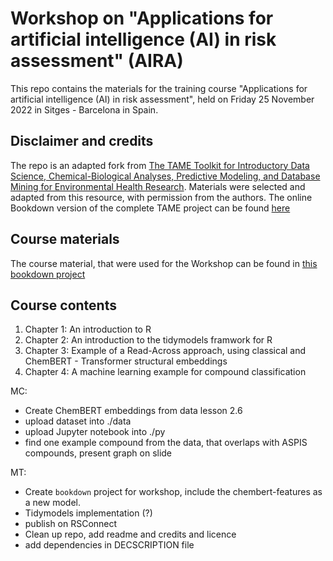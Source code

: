 # Workshop on "Applications for artificial intelligence (AI) in risk assessment" (AIRA)

This repo contains the materials for the training course "Applications for artificial intelligence (AI) in risk assessment", held on Friday 25 November 2022 in Sitges - Barcelona in Spain.

## Disclaimer and credits
The repo is an adapted fork from [The TAME Toolkit for Introductory Data Science, Chemical-Biological Analyses, Predictive Modeling, and Database Mining for Environmental Health Research](https://github.com/UNCSRP/Data-Analysis-Training-Modules). Materials were selected and adapted from this resource, with permission from the authors. The online Bookdown version of the complete TAME project can be found [here](https://uncsrp.github.io/Data-Analysis-Training-Modules/)

## Course materials
The course material, that were used for the Workshop can be found in [this bookdown project](https://rstudio-connect.hu.nl/connect/AIRA)

## Course contents

 1. Chapter 1: An introduction to R
 2. Chapter 2: An introduction to the tidymodels framwork for R
 3. Chapter 3: Example of a Read-Across approach, using classical and ChemBERT - Transformer structural embeddings
 4. Chapter 4: A machine learning example for compound classification

MC: 

- Create ChemBERT embeddings from data lesson 2.6
- upload dataset into ./data
- upload Jupyter notebook into ./py
- find one example compound from the data, that overlaps with ASPIS compounds, present graph on slide

MT: 

- Create `bookdown` project for workshop, include the chembert-features as a new model.
- Tidymodels implementation (?)
- publish on RSConnect
- Clean up repo, add readme and credits and licence
- add dependencies in DECSCRIPTION file 
